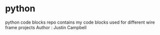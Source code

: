 # python
python code blocks repo
contains my code blocks used for different wire frame projects 
Author : Justin Campbell

